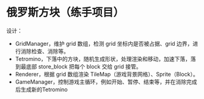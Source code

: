 # 俄罗斯方块（练手项目）

设计：
- GridManager，维护 grid 数组，检测 grid 坐标内是否被占据、grid 边界，进行消除检查、消除等。
- Tetromino，下落中的方块，随机生成形状，处理渲染和移动，加速下落，落到最底部 store_block 把每个 block 交给 grid 接管。
- Renderer，根据 grid 数组渲染 TileMap（游戏背景网格）、Sprite（Block）。
- GameManager，控制游戏主循环，例如开始、暂停、结束等，并在消除完成后生成新的Tetromino
